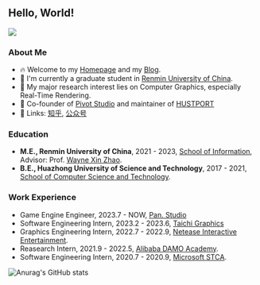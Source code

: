 ## Hello, World!

[![](https://s2.loli.net/2022/07/18/QvGk8dTwP2O3DA7.jpg)](https://github.com/Zilize/V-PathTracer)

### About Me

- 🔥 Welcome to my [Homepage](https://czshang.cn) and my [Blog](https://moecode.com).
- 🤗 I'm currently a graduate student in [Renmin University of China](https://www.ruc.edu.cn).
- 🔭 My major research interest lies on Computer Graphics, especially Real-Time Rendering.
- 💪 Co-founder of [Pivot Studio](https://pivotstudio.cn) and maintainer of [HUSTPORT](https://hustport.com)
- 🍑 Links: [知乎](https://www.zhihu.com/people/zhenbomy), [公众号](https://mp.weixin.qq.com/s/R_v2zkv9VR5pM1K-RUmt8A)

### Education

- **M.E., Renmin University of China**, 2021 - 2023, [School of Information](http://info.ruc.edu.cn/), Advisor: Prof. [Wayne Xin Zhao](http://aibox.ruc.edu.cn/batmanfly).
- **B.E., Huazhong University of Science and Technology**, 2017 - 2021, [School of Computer Science and Technology](http://cs.hust.edu.cn/).

### Work Experience

- Game Engine Engineer, 2023.7 - NOW, [Pan. Studio](https://weibo.com/u/7741328403)
- Software Engineering Intern, 2023.2 - 2023.6, [Taichi Graphics](https://taichi.graphics/)
- Graphics Engineering Intern, 2022.7 - 2022.9, [Netease Interactive Entertainment](http://game.163.com/).
- Reasearch Intern, 2021.9 - 2022.5, [Alibaba DAMO Academy](https://damo.alibaba.com/).
- Software Engineering Intern, 2020.7 - 2020.9, [Microsoft STCA](https://www.microsoft.com/zh-cn/ard/aboutus/teams-STCA).

![Anurag's GitHub stats](https://github-readme-stats.vercel.app/api?username=Zilize&show_icons=true)
